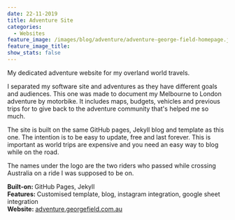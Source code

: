 ```yaml
---
date: 22-11-2019
title: Adventure Site
categories:
  - Websites
feature_image: /images/blog/adventure/adventure-george-field-homepage.jpg
feature_image_title: 
show_stats: false
---
```

<p>
  My dedicated adventure website for my overland world travels.
</p>
<p>
  I separated my software site and adventures as they have different goals and audiences. This one was made to document my Melbourne to London adventure by motorbike. It includes maps, budgets, vehicles and previous trips for to give back to the adventure community that's helped me so much. 
</p>
<p>
  The site is built on the same GitHub pages, Jekyll blog and template as this one. The intention is to be easy to update, free and last forever. This is important as world trips are expensive and you need an easy way to blog while on the road.
</p>
<p>
  The names under the logo are the two riders who passed while crossing Australia on a ride I was supposed to be on.
</p>
<p>
  <strong>Built-on: </strong>GitHub Pages, Jekyll<br />
  <strong>Features: </strong>Customised template, blog, instagram integration, google sheet integration<br />
  <strong>Website: </strong><a href="adventure.georgefield.com.au" target="_blank">adventure.georgefield.com.au</a>
</p>
